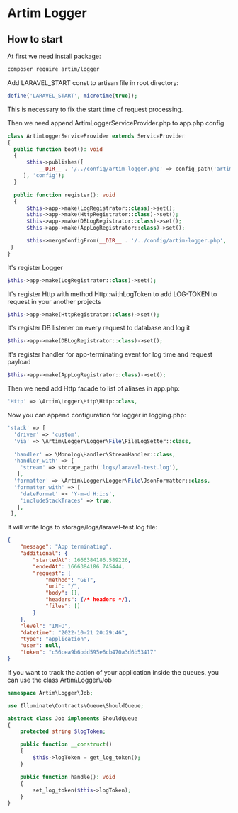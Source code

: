 ﻿# Artim Logger

## How to start

At first we need install package:

```bash
composer require artim/logger
```

Add LARAVEL_START const to artisan file in root directory:

```php
define('LARAVEL_START', microtime(true));
```

This is necessary to fix the start time of request processing.

Then we need append ArtimLoggerServiceProvider.php to app.php config

```php
class ArtimLoggerServiceProvider extends ServiceProvider  
{  
  public function boot(): void  
  {  
      $this->publishes([  
          __DIR__ . '/../config/artim-logger.php' => config_path('artim-logger.php'),  
     ], 'config');  
  }

  public function register(): void  
  {  
      $this->app->make(LogRegistrator::class)->set();  
      $this->app->make(HttpRegistrator::class)->set();  
      $this->app->make(DBLogRegistrator::class)->set();  
      $this->app->make(AppLogRegistrator::class)->set();  

      $this->mergeConfigFrom(__DIR__ . '/../config/artim-logger.php', 'artim-logger');
 }
}
```

It's register Logger

```php
$this->app->make(LogRegistrator::class)->set();
```

It's register Http with method Http::withLogToken to add LOG-TOKEN to request in your another projects

```php
$this->app->make(HttpRegistrator::class)->set();
```

It's register DB listener on every request to database and log it

```php
$this->app->make(DBLogRegistrator::class)->set();
```

It's register handler for app-terminating event for log time and request payload

```php
$this->app->make(AppLogRegistrator::class)->set();
```

Then we need add Http facade to list of aliases in app.php:

```php
'Http' => \Artim\Logger\Http\Http::class,
```

Now you can append configuration for logger in logging.php:

```php
'stack' => [  
  'driver' => 'custom',  
  'via' => \Artim\Logger\Logger\File\FileLogSetter::class,  
  
  'handler' => \Monolog\Handler\StreamHandler::class,  
  'handler_with' => [  
    'stream' => storage_path('logs/laravel-test.log'),  
   ],  
  'formatter' => \Artim\Logger\Logger\File\JsonFormatter::class,  
  'formatter_with' => [  
    'dateFormat' => 'Y-m-d H:i:s',  
    'includeStackTraces' => true,  
   ],
 ],
```

It will write logs to storage/logs/laravel-test.log file:

```json
{  
    "message": "App terminating",  
    "additional": {  
        "startedAt": 1666384186.589226,  
        "endedAt": 1666384186.745444,  
        "request": {  
            "method": "GET",  
            "uri": "/",  
            "body": [],  
            "headers": {/* headers */},  
            "files": []  
        }  
    },  
    "level": "INFO",  
    "datetime": "2022-10-21 20:29:46",  
    "type": "application",  
    "user": null,  
    "token": "c56cea9b6bdd595e6cb470a3d6b53417"  
}
```

If you want to track the action of your application inside the queues, you can use the class Artim\Logger\Job

```php
namespace Artim\Logger\Job;

use Illuminate\Contracts\Queue\ShouldQueue;

abstract class Job implements ShouldQueue
{
    protected string $logToken;

    public function __construct()
    {
        $this->logToken = get_log_token();
    }

    public function handle(): void
    {
        set_log_token($this->logToken);
    }
}
```

